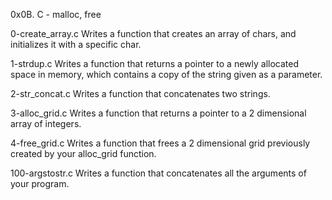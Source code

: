 0x0B. C - malloc, free

0-create_array.c
Writes a function that creates an array of chars, and initializes it with a specific char.

1-strdup.c
Writes a function that returns a pointer to a newly allocated space in memory, which contains a copy of the string given as a parameter.

2-str_concat.c
Writes a function that concatenates two strings.

3-alloc_grid.c
Writes a function that returns a pointer to a 2 dimensional array of integers.

4-free_grid.c
Writes a function that frees a 2 dimensional grid previously created by your alloc_grid function.

100-argstostr.c
Writes a function that concatenates all the arguments of your program.